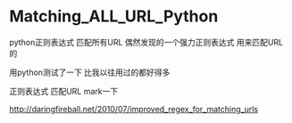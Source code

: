 # Matching_ALL_URL_Python

python正则表达式 匹配所有URL
偶然发现的一个强力正则表达式 用来匹配URL的

用python测试了一下 比我以往用过的都好得多

正则表达式 匹配URL     mark一下

http://daringfireball.net/2010/07/improved_regex_for_matching_urls
